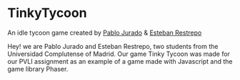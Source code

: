 # TinkyTycoon
An idle tycoon game created by [Pablo Jurado](https://github.com/pj6595) & [Esteban Restrepo](https://github.com/EstebenR)

Hey! we are Pablo Jurado and Esteban Restrepo, two students from the Universidad Complutense of Madrid. 
Our game Tinky Tycoon was made for our PVLI assignment as an example of a game made with Javascript and the game library Phaser.